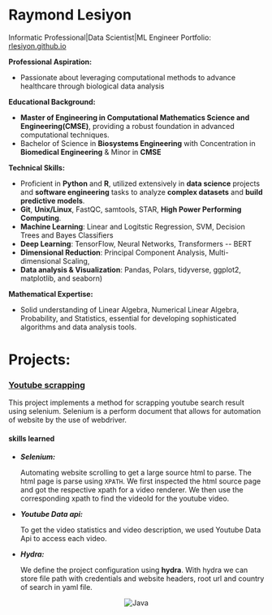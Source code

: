# Raymond Lesiyon

Informatic Professional|Data Scientist|ML Engineer Portfolio: [rlesiyon.github.io](https://rlesiyon.github.io/rlesiyon/)

**Professional Aspiration:** 
- Passionate about leveraging computational methods to advance healthcare through biological data analysis
  
**Educational Background:** 
- **Master of Engineering in Computational Mathematics Science and Engineering(CMSE)**, providing a robust foundation in advanced computational techniques.
- Bachelor of Science in **Biosystems Engineering** with Concentration in **Biomedical Engineering** & Minor in **CMSE**
  
**Technical Skills:** 
- Proficient in **Python** and **R**, utilized extensively in **data science** projects and **software engineering** tasks to analyze **complex datasets** and **build predictive models**.
- **Git**, **Unix/Linux**, FastQC, samtools, STAR, **High Power Performing Computing**.
- **Machine Learning**: Linear and Logitstic Regression, SVM, Decision Trees and Bayes Classifiers
- **Deep Learning**: TensorFlow, Neural Networks, Transformers -- BERT
- **Dimensional Reduction**: Principal Component Analysis, Multi-dimensional Scaling,
- **Data analysis & Visualization**: Pandas, Polars, tidyverse, ggplot2, matplotlib, and seaborn) 

**Mathematical Expertise:** 
- Solid understanding of Linear Algebra, Numerical Linear Algebra, Probability, and Statistics, essential for developing sophisticated algorithms and data analysis tools.

# Projects: 

### <a href="https://github.com/rlesiyon/youtube_scrapping">Youtube scrapping</a>

This project implements a method for scrapping youtube search result using selenium. Selenium is a perform document that allows for automation of website by the use of webdriver.

#### skills learned
+ ***Selenium:*** 

    Automating website scrolling to get a large source html to parse. The html page is parse using ```XPATH```. We first inspected the html source page and got the respective xpath for a video renderer. We then use the corresponding xpath to find the videoId for the youtube video.

+ ***Youtube Data api:*** 
 
  To get the video statistics and video description, we used Youtube Data Api to access each video. 

+ ***Hydra:*** 

  We define the project configuration using **hydra**. With hydra we can store file path with credentials and website headers, root url and country of search in yaml file.

<div align="center">
    <!-- Replace with your skills -->
    <img src="https://img.shields.io/badge/Java-007396?style=for-the-badge&logo=java&logoColor=white" alt="Java" />
    <!-- Add more badges similarly -->
</div>
<!---
rlesiyon/rlesiyon is a ✨ special ✨ repository because its `README.md` (this file) appears on your GitHub profile.
You can click the Preview link to take a look at your changes.
--->
